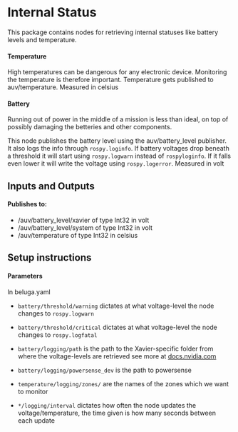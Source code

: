 # Internal Status

This package contains nodes for retrieving internal statuses like battery levels and temperature.

#### Temperature
High temperatures can be dangerous for any electronic device. Monitoring the temperature is therefore important. Temperature gets published to auv/temperature. Measured in celsius

#### Battery
Running out of power in the middle of a mission is less than ideal, on top of possibly damaging the betteries and other components.

This node publishes the battery level using the auv/battery_level publisher. It also logs the info through `rospy.loginfo`. If battery voltages drop beneath a threshold it will start using `rospy.logwarn` instead of `rospyloginfo`. If it falls even lower it will write the voltage using `rospy.logerror`. Measured in volt

## Inputs and Outputs

#### Publishes to:
* /auv/battery_level/xavier of type Int32 in volt
* /auv/battery_level/system of type Int32 in volt
* /auv/temperature of type Int32 in celsius

## Setup instructions

#### Parameters
In beluga.yaml

* `battery/threshold/warning` dictates at what voltage-level the node changes to `rospy.logwarn`

* `battery/threshold/critical` dictates at what voltage-level the node changes to `rospy.logfatal`

* `battery/logging/path` is the path to the Xavier-specific folder from where the voltage-levels are retrieved see more at [docs.nvidia.com](https://docs.nvidia.com/jetson/l4t/index.html#page/Tegra%20Linux%20Driver%20Package%20Development%20Guide/power_management_jetson_xavier.html#wwpID0E0AG0HA)

* `battery/logging/powersense_dev` is the path to powersense

* `temperature/logging/zones/` are the names of the zones which we want to monitor

* `*/logging/interval` dictates how often the node updates the voltage/temperature, the time given is how many seconds between each update
